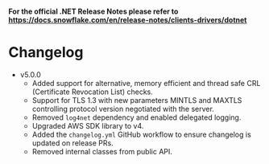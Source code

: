 #### For the official .NET Release Notes please refer to https://docs.snowflake.com/en/release-notes/clients-drivers/dotnet

# Changelog
- v5.0.0
    - Added support for alternative, memory efficient and thread safe CRL (Certificate Revocation List) checks.
    - Support for TLS 1.3 with new parameters MINTLS and MAXTLS controlling protocol version negotiated with the server.
    - Removed `log4net` dependency and enabled delegated logging.
    - Upgraded AWS SDK library to v4.
    - Added the `changelog.yml` GitHub workflow to ensure changelog is updated on release PRs.
    - Removed internal classes from public API.

